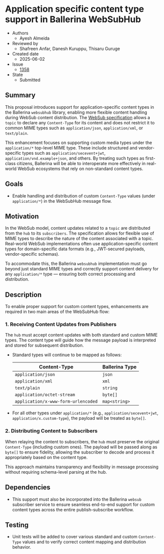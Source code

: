 # Application specific content type support in Ballerina WebSubHub

- Authors
  - Ayesh Almeida
- Reviewed by
  - Shafreen Anfar, Danesh Kuruppu, Thisaru Guruge
- Created date
  - 2025-06-02
- Issue
  - [1358](https://github.com/ballerina-platform/ballerina-spec/issues/1358)
- State
  - Submitted

## Summary

This proposal introduces support for application-specific content types in the Ballerina `websubhub` library, enabling more flexible content 
handling during WebSub content distribution. The [WebSub specification](https://www.w3.org/TR/websub/) allows a `topic` to declare any 
`Content-Type` for its content and does not restrict it to common MIME types such as `application/json`, `application/xml`, or `text/plain`.

This enhancement focuses on supporting custom media types under the `application/*` top-level MIME type. These include structured and 
vendor-specific types such as `application/secevent+jwt`, `application/vnd.example+json`, and others. By treating such types as first-class 
citizens, Ballerina will be able to interoperate more effectively in real-world WebSub ecosystems that rely on non-standard content types.

## Goals

* Enable handling and distribution of custom `Content-Type` values (under `application/*`) in the WebSubHub message flow.

## Motivation

In the WebSub model, content updates related to a `topic` are distributed from the `hub` to its `subscribers`. The specification allows for 
flexible use of MIME types to describe the nature of the content associated with a topic. Real-world WebSub implementations often use 
application-specific content types for domain-specific data formats (e.g., JWT-secured payloads, vendor-specific schemas).

To accommodate this, the Ballerina `websubhub` implementation must go beyond just standard MIME types and correctly support content delivery 
for any `application/*` type — ensuring both correct processing and distribution.

## **Description**

To enable proper support for custom content types, enhancements are required in two main areas of the WebSubHub flow:

### 1. **Receiving Content Updates from Publishers**

The `hub` must accept content updates with both standard and custom MIME types. The content type will guide how the message payload is interpreted and stored for subsequent distribution.

* Standard types will continue to be mapped as follows:

  | Content-Type                        | Ballerina Type |
  | ----------------------------------- | -------------- |
  | `application/json`                  | `json`         |
  | `application/xml`                   | `xml`          |
  | `text/plain`                        | `string`       |
  | `application/octet-stream`          | `byte[]`       |
  | `application/x-www-form-urlencoded` | `map<string>`  |

* For all other types under `application/*` (e.g., `application/secevent+jwt`, `application/x.custom-type`), the payload will be treated as `byte[]`.

### 2. **Distributing Content to Subscribers**

When relaying the content to subscribers, the `hub` must preserve the original `Content-Type` (including custom ones). The payload will be passed along as `byte[]` to ensure fidelity, allowing the subscriber to decode and process it appropriately based on the content type.

This approach maintains transparency and flexibility in message processing without requiring schema-level parsing at the hub.

## Dependencies

* This support must also be incorporated into the Ballerina `websub` subscriber service to ensure seamless end-to-end support for custom content types across the entire publish-subscribe workflow.

## Testing

* Unit tests will be added to cover various standard and custom `Content-Type` values and to verify correct content mapping and distribution behavior.
